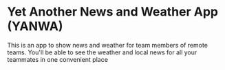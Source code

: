 # Yet Another News and Weather App (YANWA)

This is an app to show news and weather for team members of remote teams. You'll be able to see the
weather and local news for all your teammates in one convenient place

